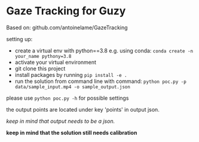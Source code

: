 # Gaze Tracking for Guzy

Based on: github.com/antoinelame/GazeTracking

setting up:

- create a virtual env with python==3.8
e.g. using conda: ``conda create -n your_name pythony=3.8``
- activate your virtual environment
- git clone this project
- install packages by running ``pip install -e .``
- run the solution from command line with command: ``python poc.py -p data/sample_input.mp4 -o sample_output.json``

please use ``python poc.py -h`` for possible settings

the output points are located under key 'points' in output json.

*keep in mind that output needs to be a json.*

**keep in mind that the solution still needs calibration**